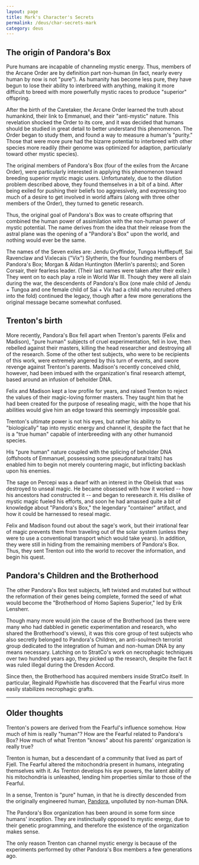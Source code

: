 ```yaml
---
layout: page
title: Mark's Character's Secrets
permalink: /deus/char-secrets-mark
category: deus
---
```

## The origin of Pandora's Box

Pure humans are incapable of channeling mystic energy. Thus, members of the Arcane Order  are by definition part non-human (in fact, nearly every human by now is not &quot;pure&quot;). As humanity has become less pure, they have begun to lose their ability to interbreed with  anything, making it more difficult to breed with more powerfully mystic races to produce  &quot;superior&quot; offspring.

After the birth of the Caretaker, the Arcane Order learned the truth about humankind, their link to Emmanuel, and their &quot;anti-mystic&quot; nature. This revelation shocked the Order to its core, and it was decided that humans should be studied in great detail to better  understand this phenomenon. The Order began to study them, and found a way to measure a  human's &quot;purity.&quot; Those that were more pure had the bizarre potential to interbreed with  other species more readily (their genome was optimized for adaption, particularly toward other mystic species).

The original members of Pandora's Box (four of the exiles from the Arcane Order), were  particularly interested in applying this phenomenon toward breeding superior mystic  magic users. Unfortunately, due to the dilution problem described above, they found  themselves in a bit of a bind. After being exiled for pushing their beliefs too  aggressively, and expressing too much of a desire to get involved in world affairs  (along with three other members of the Order), they turned to genetic research.

Thus, the original goal of Pandora's Box was to create offspring that combined the human  power of assimilation with the non-human power of mystic potential. The name derives from the idea that their release from the astral plane was the opening of a &quot;Pandora's Box&quot; upon the world, and nothing would ever be the same.

The names of the Seven exiles are: Jendu Gryffindor, Tungoa Hufflepuff, Sai Ravenclaw  and Vixlecais (&quot;Vix&quot;) Slytherin, the four founding members of Pandora's Box; Morgan &amp;  Aldan Huntington (Merlin's parents); and Soren Corsair, their fearless leader. (Their  last names were taken after their exile.) They went on to each play a role in World War  III. Though they were all slain during the war, the descendents of Pandora's Box (one  male child of Jendu + Tungoa and one female child of Sai + Vix had a child who recruited  others into the fold) continued the legacy, though after a few more generations the  original message became somewhat confused.


## Trenton's birth

More recently, Pandora's Box fell apart when Trenton's parents (Felix and Madison),  &quot;pure human&quot; subjects of cruel experimentation, fell in love, then rebelled against  their masters, killing the head researcher and destroying all of the research. Some of  the other test subjects, who were to be recipients of this work, were extremely angered  by this turn of events, and swore revenge against Trenton's parents. Madison's recently conceived child, however, had been imbued with the organization's final research  attempt, based around an infusion of beholder DNA.

Felix and Madison kept a low profile for years, and raised Trenton to reject the values of their magic-loving former masters. They taught him that he had been created for the  purpose of resealing magic, with the hope that his abilities would give him an edge toward this seemingly impossible goal.

Trenton's ultimate power is not his eyes, but rather his ability to &quot;biologically&quot; tap into mystic energy and channel it, despite the fact that he is a &quot;true human&quot; capable of interbreeding with any other humanoid species.

His &quot;pure human&quot; nature coupled with the splicing of beholder DNA (offshoots of Emmanuel, possessing some pseudonatural traits) has enabled him to begin not merely countering magic, but inflicting backlash upon his enemies.

The sage on Percepi was a dwarf with an interest in the Obelisk that was destroyed to unseal magic. He became obsessed with how it worked -- how his ancestors had constructed it -- and began to reresearch it. His dislike of mystic magic fueled his efforts, and soon he had amassed quite a bit of knowledge about &quot;Pandora's Box,&quot; the legendary &quot;container&quot; artifact, and how it could be harnessed to reseal magic.

Felix and Madison found out about the sage's work, but their irrational fear of magic prevents them from traveling out of the solar system (unless they were to use a conventional transport which would take years). In addition, they were still in hiding from the remaining members of Pandora's Box. Thus, they sent Trenton out into the world to recover the information, and begin his quest.


## Pandora's Children and the Brotherhood

The other Pandora's Box test subjects, left twisted and mutated but without the reformation of their genes being complete, formed the seed of what would become the &quot;Brotherhood of Homo Sapiens Superior,&quot; led by Erik Lensherr.

Though many more would join the cause of the Brotherhood (as there were many who had dabbled in genetic experimentation and research, who shared the Brotherhood's views), it was this core group of test subjects who also secretly belonged to Pandora's Children, an anti-soulmech terrorist group dedicated to the integration of human and non-human DNA by any means necessary. Latching on to StratCo's work on necrophagic techniques over two hundred years ago, they picked up the research, despite the fact it was ruled illegal during the Dresden Accord.

Since then, the Brotherhood has acquired members inside StratCo itself. In particular, Reginald Pipwhistle has discovered that the Fearful virus more easily stabilizes necrophagic grafts.

-----

## Older thoughts

Trenton's powers are derived from the Fearful's influence somehow. How much of him is really &quot;human&quot;? How are the Fearful related to Pandora's Box? How much of what Trenton &quot;knows&quot; about his parents' organization is really true?

Trenton is human, but a descendant of a community that lived as part of Fjell. The Fearful altered the mitochondria present in humans, integrating themselves with it. As Trenton develops his eye powers, the latent ability of his mitochondria is unleashed, lending him properties similar to those of the Fearful.

In a sense, Trenton is &quot;pure&quot; human, in that he is directly descended from the originally engineered human, [Pandora](http://www.pantheon.org/articles/p/pandora.html), unpolluted by non-human DNA.

The Pandora's Box organization has been around in some form since humans' inception. They are instinctually opposed to mystic energy, due to their genetic programming, and therefore the existence of the organization makes sense.

The only reason Trenton can channel mystic energy is because of the experiments performed by other Pandora's Box members a few generations ago.
